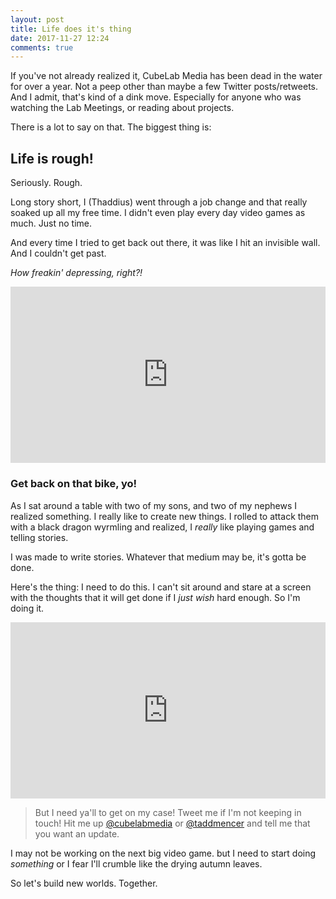 ```yaml
---
layout: post
title: Life does it's thing
date: 2017-11-27 12:24
comments: true
---
```


If you've not already realized it, CubeLab Media has been dead in the water for over a year. Not a peep other than maybe a few Twitter posts/retweets. And I admit, that's kind of a dink move. Especially for anyone who was watching the Lab Meetings, or reading about projects.

There is a lot to say on that. The biggest thing is:

## Life is rough!

Seriously. Rough.

Long story short, I (Thaddius) went through a job change and that really soaked up all my free time. I didn't even play every day video games as much. Just no time.

And every time I tried to get back out there, it was like I hit an invisible wall. And I couldn't get past.

*How freakin' depressing, right?!*

<div style="width:100%;height:0;padding-bottom:56%;position:relative;"><iframe src="https://giphy.com/embed/26xBOv4EMDKkxNore" width="100%" height="100%" style="position:absolute" frameBorder="0" class="giphy-embed" allowFullScreen></iframe></div>

### Get back on that bike, yo!

As I sat around a table with two of my sons, and two of my nephews I realized something. I really like to create new things. I rolled to attack them with a black dragon wyrmling and realized, I _really_ like playing games and telling stories.

I was made to write stories. Whatever that medium may be, it's gotta be done.

Here's the thing: I need to do this. I can't sit around and stare at a screen with the thoughts that it will get done if I _just wish_ hard enough. So I'm doing it.

<div style="width:100%;height:0;padding-bottom:56%;position:relative;"><iframe src="https://giphy.com/embed/3o85xtLX7zCyeeWGLC" width="100%" height="100%" style="position:absolute" frameBorder="0" class="giphy-embed" allowFullScreen></iframe></div>

>But I need ya'll to get on my case! Tweet me if I'm not keeping in touch! Hit me up <a href="http://twitter.com/cubelabmedia" target="_blank">@cubelabmedia</a> or <a href="http://twitter.com/taddmencer" target="_blank">@taddmencer</a> and tell me that you want an update.

I may not be working on the next big video game. but I need to start doing *something* or I fear I'll crumble like the drying autumn leaves.

So let's build new worlds. Together.
